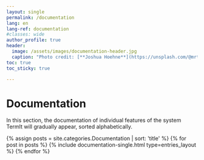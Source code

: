 ```yaml
---
layout: single
permalink: /documentation
lang: en
lang-ref: documentation
#classes: wide
author_profile: true
header:
  image: /assets/images/documentation-header.jpg
  caption: "Photo credit: [**Joshua Hoehne**](https://unsplash.com/@mrthetrain?utm_source=unsplash&utm_medium=referral&utm_content=creditCopyText) on [**Unsplash**](http://unsplash.com/)"
toc: true
toc_sticky: true

---
```

# Documentation

In this section, the documentation of individual features of the system TermIt will gradually appear, sorted alphabetically.

<!-- V této sekci se postupně objeví dokumentace jednotlivých featur systému TermIt, seřazené podle abecedy. -->
<!-- filter only posts with category 'Documentation' and sort alphabeticaly by title-->

{% assign posts = site.categories.Documentation | sort: 'title' %}
{% for post in posts %}
  {% include documentation-single.html type=entries_layout %}
{% endfor %}
